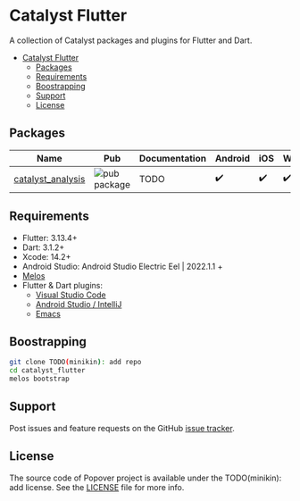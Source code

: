# Catalyst Flutter

A collection of Catalyst packages and plugins for Flutter and Dart.

- [Catalyst Flutter](#catalyst-flutter)
  - [Packages](#packages)
  - [Requirements](#requirements)
  - [Boostrapping](#boostrapping)
  - [Support](#support)
  - [License](#license)

## Packages

| Name | Pub | Documentation | Android | iOS | Web | macOS | Windows | Linux |
|--------|-----|---------------| ------- |-----|-------|-----|---------|-------|
| [catalyst_analysis](packages/catalyst_analysis) | ![pub package](https://img.shields.io/pub/v/catalyst_analysis.svg) | TODO |✔️| ✔️ | ✔️ | ✔️ | ✔️ | ✔️ | ✔️ |

## Requirements

- Flutter: 3.13.4+
- Dart: 3.1.2+
- Xcode: 14.2+
- Android Studio: Android Studio Electric Eel | 2022.1.1 +
- [Melos](https://melos.invertase.dev)
- Flutter & Dart plugins:
  - [Visual Studio Code](https://flutter.dev/docs/get-started/editor?tab=vscode)
  - [Android Studio / IntelliJ](https://flutter.dev/docs/get-started/editor?tab=androidstudio)
  - [Emacs](https://docs.flutter.dev/get-started/editor?tab=emacs)

## Boostrapping

```sh
git clone TODO(minikin): add repo
cd catalyst_flutter
melos bootstrap
```

## Support

Post issues and feature requests on the GitHub [issue tracker]().

## License

The source code of Popover project is available under the TODO(minikin): add license.
See the [LICENSE]() file for more info.
